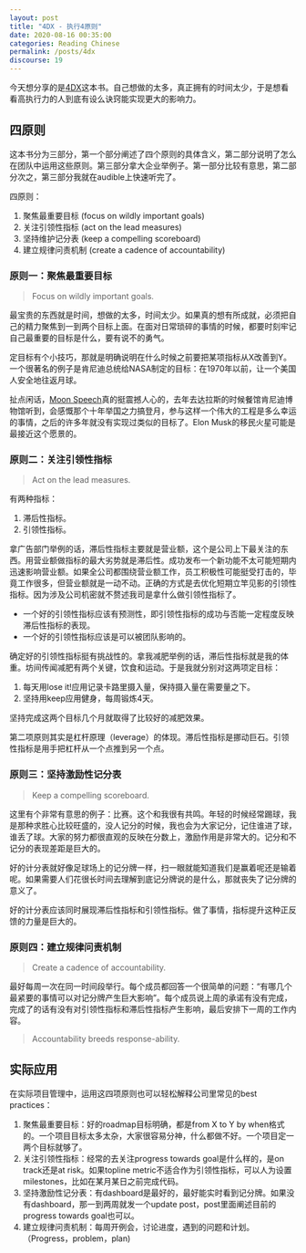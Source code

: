 ```yaml
---
layout: post
title: "4DX - 执行4原则"
date: 2020-08-16 00:35:00
categories: Reading Chinese
permalink: /posts/4dx
discourse: 19
---
```


今天想分享的是[4DX](https://www.amazon.com/Disciplines-Execution-Achieving-Wildly-Important/dp/1491517751)这本书。自己想做的太多，真正拥有的时间太少，于是想看看高执行力的人到底有设么诀窍能实现更大的影响力。

## 四原则

这本书分为三部分，第一个部分阐述了四个原则的具体含义，第二部分说明了怎么在团队中运用这些原则。第三部分拿大企业举例子。第一部分比较有意思，第二部分次之，第三部分我就在audible上快速听完了。

四原则：

1. 聚焦最重要目标 (focus on wildly important goals)
2. 关注引领性指标 (act on the lead measures)
3. 坚持维护记分表 (keep a compelling scoreboard)
4. 建立规律问责机制 (create a cadence of accountability)

### 原则一：聚焦最重要目标

> Focus on wildly important goals.

最宝贵的东西就是时间，想做的太多，时间太少。如果真的想有所成就，必须把自己的精力聚焦到一到两个目标上面。在面对日常琐碎的事情的时候，都要时刻牢记自己最重要的目标是什么，要有说不的勇气。

定目标有个小技巧，那就是明确说明在什么时候之前要把某项指标从X改善到Y。一个很著名的例子是肯尼迪总统给NASA制定的目标：在1970年以前，让一个美国人安全地往返月球。

扯点闲话，[Moon Speech](https://en.wikipedia.org/wiki/We_choose_to_go_to_the_Moon)真的挺震撼人心的，去年去达拉斯的时候餐馆肯尼迪博物馆听到，会感慨那个十年举国之力搞登月，参与这样一个伟大的工程是多么幸运的事情，之后的许多年就没有实现过类似的目标了。Elon Musk的移民火星可能是最接近这个愿景的。

### 原则二：关注引领性指标

> Act on the lead measures.

有两种指标：

1. 滞后性指标。
2. 引领性指标。

拿广告部门举例的话，滞后性指标主要就是营业额，这个是公司上下最关注的东西。用营业额做指标的最大劣势就是滞后性。成功发布一个新功能不太可能短期内迅速影响营业额。如果全公司都围绕营业额工作，员工积极性可能挺受打击的，毕竟工作很多，但营业额就是一动不动。正确的方式是去优化短期立竿见影的引领性指标。因为涉及公司机密就不赘述我司是拿什么做引领性指标了。

- 一个好的引领性指标应该有预测性，即引领性指标的成功与否能一定程度反映滞后性指标的表现。
- 一个好的引领性指标应该是可以被团队影响的。

确定好的引领性指标挺有挑战性的。拿我减肥举例的话，滞后性指标就是我的体重。坊间传闻减肥有两个关键，饮食和运动。于是我就分别对这两项定目标：

1. 每天用lose it!应用记录卡路里摄入量，保持摄入量在需要量之下。
2. 坚持用keep应用健身，每周锻炼4天。

坚持完成这两个目标几个月就取得了比较好的减肥效果。

第二项原则其实是杠杆原理（leverage）的体现。滞后性指标是挪动巨石。引领性指标是用手把杠杆从一个点推到另一个点。

### 原则三：坚持激励性记分表

> Keep a compelling scoreboard.

这里有个非常有意思的例子：比赛。这个和我很有共鸣。年轻的时候经常踢球，我是那种求胜心比较旺盛的，没人记分的时候，我也会为大家记分，记住谁进了球，谁丢了球。大家的努力都很直观的反映在分数上，激励作用是非常大的。记分和不记分的表现差距是巨大的。

好的计分表就好像足球场上的记分牌一样，扫一眼就能知道我们是赢着呢还是输着呢。如果需要人们花很长时间去理解到底记分牌说的是什么，那就丧失了记分牌的意义了。

好的计分表应该同时展现滞后性指标和引领性指标。做了事情，指标提升这种正反馈的力量是巨大的。

### 原则四：建立规律问责机制

> Create a cadence of accountability.

最好每周一次在同一时间段举行。每个成员都回答一个很简单的问题：“有哪几个最紧要的事情可以对记分牌产生巨大影响”。每个成员说上周的承诺有没有完成，完成了的话有没有对引领性指标和滞后性指标产生影响，最后安排下一周的工作内容。

> Accountability breeds response-ability.

## 实际应用

在实际项目管理中，运用这四项原则也可以轻松解释公司里常见的best practices：

1. 聚焦最重要目标：好的roadmap目标明确，都是from X to Y by when格式的。一个项目目标太多太杂，大家很容易分神，什么都做不好。一个项目定一两个目标就够了。
2. 关注引领性指标：经常的去关注progress towards goal是什么样的，是on track还是at risk。如果topline metric不适合作为引领性指标，可以人为设置milestones，比如在某月某日之前完成代码。
3. 坚持激励性记分表：有dashboard是最好的，最好能实时看到记分牌。如果没有dashboard，那一到两周就发一个update post，post里面阐述目前的progress towards goal也可以。
4. 建立规律问责机制：每周开例会，讨论进度，遇到的问题和计划。（Progress，problem，plan)